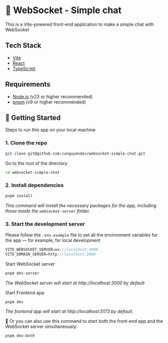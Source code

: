 # 🚀 WebSocket - Simple chat

This is a Vite-powered front-end application to make a simple chat with WebSocket

## Tech Stack

- [Vite](https://vitejs.dev/)
- [React](https://reactjs.org/)
- [TypeScript](https://www.typescriptlang.org/)

## Requirements

- [Node.js](https://nodejs.org/en) (v23 or higher recommended)
- [pnpm](https://pnpm.io/) (v9 or higher recommended)

## 🔧 Getting Started

Steps to run this app on your local machine

### 1. Clone the repo

```bash
git clone git@github.com:cunguyendev/websocket-simple-chat.git
```

Go to the root of the directory

```bash
cd websocket-simple-chat
```

### 2. Install dependencies

```bash
pnpm install
```

_This command will install the necessary packages for the app, including those inside the `websocket-server` folder._

### 3. Start the development server

Please follow the `.env.example` file to set all the environment variables for the app — for example, for local development

```js
VITE_WEBSOCKET_SERVER=ws://localhost:3000
VITE_DOMAIN_SERVER=http://localhost:3000
```

Start WebSocket server

```bash
pnpm dev-server
```

_The WebSocket server will start at http://localhost:3000 by default_

Start Frontend app

```bash
pnpm dev
```

_The frontend app will start at http://localhost:5173 by default._

📝 Or you can also use this command to start both the front-end app and the WebSocket server simultaneously:

```bash
pnpm dev-both
```

